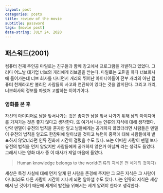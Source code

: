 ```yaml
---
layout: post
categories: posts
title: review of the movie
subtitle: password
tags: [movie post]
date-string: JULY 24, 2020
---
```



## 패스워드(2001)

컴퓨터 천재 주인공 마일로는 친구들과 함께 창고에서 프로그램을 개발하고 있었다. 
그러다 어느날 대기업 너브의 개리에게 러브콜을 받는다.
마일로는 고민을 하다 너브회사에 들어가는데 너브 회사를 다니면서 개리의 뛰어난 아이디어들이 
전부 개리의 아닌 컴퓨터 천재라고만 불리던 사람들의 사고와 연관되어 있다는 것을 알게된다. 
그리고 개리, 너브회사의 정보를 파했쳐 고발하는 이야기이다.

### 영화를 본 후

자신의 아이디어로 남을 앞서나가는 것은 좋지만
남을 앞서 나가기 위해 남의 아이디어를 가져가는
것은 좋지 않다고 생각한다.
또 여기서 나는 인류의 지식에 대해 생각했다.
만약 멘델이 유전의 법칙을 혼자만 알고 남들에게는 공개하지 않았더라면 사람들은 멘델이 유전의 법칙을 알고도 한참뒤에 알아냈을 것이고 뉴턴이 중력에 대해 사람들에게 발표하지 않았더라면 인류 진화에 시간이 걸렸을 수도 있다. 
또는 어떠한 사람이 멘델 보다 유전의 법칙을 먼저 알았지만 사람들에게 공개하지 않은거 아닐까 라는 생각도 들었다.
그래서 나는 영화 대사 중 이 대사가 제일 마음에 들었다.

> Human knowledge belongs to the world(인류의 지식은 전 세계의 것이다)

세상은 특정 사실에 대해 먼저 알게 된 사람을 존경해 주지만 그 모든 지식은 그 사람이 아니더라도 다른 사람이 시간이 지나게 되면 알아낼 수도 있다.
나는 인류의 지식은 세상에서 난 것이기 때문에 세계의 발전을 위해서는 세계 알려야 한다고 생각한다.
